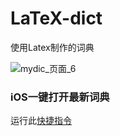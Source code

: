 # LaTeX-dict
使用Latex制作的词典

![mydic_页面_6](https://voidtech.cn/i/2022/11/28/xb6h62.png)

### iOS一键打开最新词典
运行此[快捷指令](https://www.icloud.com/shortcuts/577edc3b08df41b7b9510669b742e748)
